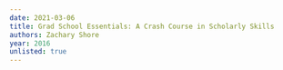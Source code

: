 ```yaml
---
date: 2021-03-06
title: Grad School Essentials: A Crash Course in Scholarly Skills
authors: Zachary Shore
year: 2016
unlisted: true
---
```


